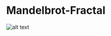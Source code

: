 # Mandelbrot-Fractal
![alt text](https://github.com/ArthurSenpaii/Mandelbrot-Fractal/blob/main/unknown.png)
